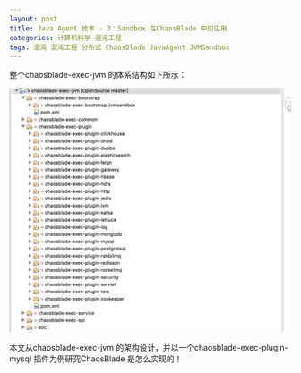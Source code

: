 ```yaml
---
layout: post
title: Java Agent 技术 - 3：Sandbox 在ChaosBlade 中的应用
categories: 计算机科学 混沌工程 
tags: 混沌 混沌工程 分布式 ChaosBlade JavaAgent JVMSandbox 
---
```


整个chaosblade-exec-jvm 的体系结构如下所示：

![](../media/image/2024-12-23/01.png)

本文从chaosblade-exec-jvm 的架构设计，并以一个chaosblade-exec-plugin-mysql 插件为例研究ChaosBlade 是怎么实现的！

